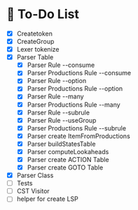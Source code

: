 # 📝 To-Do List
- [X] Createtoken
- [X] CreateGroup
- [X] Lexer tokenize
- [X] Parser Table
    - [X] Parser Rule --consume
    - [X] Parser Productions Rule --consume
    - [X] Parser Rule --option
    - [X] Parser Productions Rule --option
    - [X] Parser Rule --many
    - [X] Parser Productions Rule --many
    - [X] Parser Rule --subrule
    - [x] Parser Rule --useGroup
    - [X] Parser Productions Rule --subrule
    - [X] Parser create ItemFromProductions
    - [X] Parser buildStatesTable
    - [X] Parser computeLookaheads
    - [X] Parser create ACTION Table
    - [X] Parser create GOTO Table
- [X] Parser Class
- [ ] Tests
- [ ] CST Visitor
- [ ] helper for create LSP 